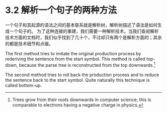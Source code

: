 # 3.2 解析一个句子的两种方法

一个句子和其起源的语法之间的基本联系就是解析树，解析树描述了语法是如何生成一个句子的。 为了这种连接的重建，我们需要一种解析技术。当我们查阅解析技术方面的文档时，我们似乎找到了几十个，不过却只有两个是解析方面的；其余的都是技术细节和点缀。

The first method tries to imitate the original production process by rederiving the sentence from the start symbol. This method is called top-down, because the parse tree is reconstructed from the top downwards.[^1]

The second method tries to roll back the production process and to reduce the sentence back to the start symbol. Quite naturally this technique is called bottom-up.

[^1]: Trees grow from their roots downwards in computer science; this is comparable to electrons having a negative charge in physics.